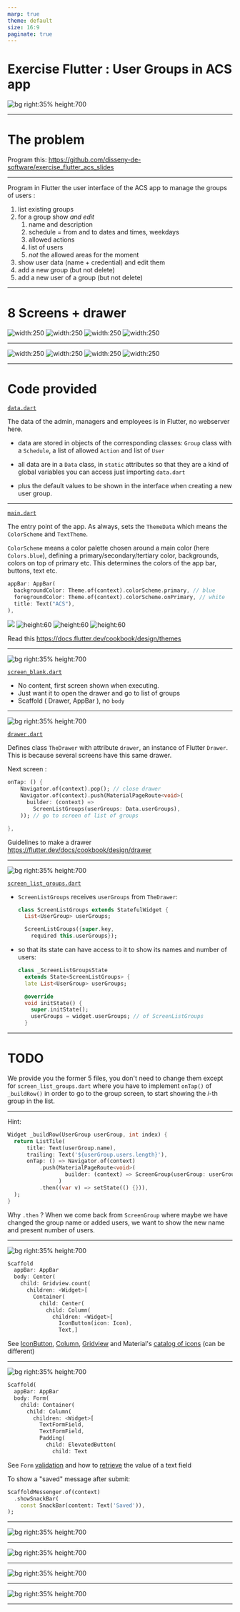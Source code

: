 ```yaml
---
marp: true
theme: default
size: 16:9
paginate: true
---
```


Exercise Flutter : 
User Groups in ACS app
===

![bg right:35% height:700](group.png)

---

The problem
===

Program this: https://github.com/disseny-de-software/exercise_flutter_acs_slides

---

Program in Flutter the user interface of the ACS app to manage the groups of users :

1. list existing groups
1. for a group show *and edit*
    1. name and description
    1. schedule = from and to dates and times, weekdays
    1. allowed actions
    1. list of users
    1. *not* the allowed areas for the moment
1. show user data (name + credential) and edit them
1. add a new group (but not delete)
1. add a new user of a group (but not delete)

---

8 Screens + drawer
===

![width:250](drawer.png)  ![width:250](list_user_groups.png) ![width:250](group.png) ![width:250](info.png)

---

![width:250](schedule.png)  ![width:250](actions.png) ![width:250](list_users.png) ![width:250](user.png)

---

Code provided
===

[``data.dart``](https://github.com/disseny-de-software/exercise_flutter_acs/src/data.dart)
 
The data of the admin, managers and employees is in Flutter, no webserver here.

- data are stored in objects of the corresponding classes: ``Group`` class with a ``Schedule``, a list of allowed ``Action`` and list of ``User``


- all data are in a ``Data`` class, in ``static`` attributes so that they are a kind of global variables you can access just importing ``data.dart``

- plus the default values to be shown in the interface when creating a new user group.

---

[``main.dart``](https://github.com/disseny-de-software/exercise_flutter_acs/src/main.dart)

The entry point of the app. As always, sets the ``ThemeData`` which means the ``ColorScheme`` and ``TextTheme``.

``ColorScheme`` means a color palette chosen around a main color (here ``Colors.blue``), defining a primary/secondary/tertiary color, backgrounds, colors on top of primary etc. This determines the colors of the app bar, buttons, text etc.

```dart
appBar: AppBar(
  backgroundColor: Theme.of(context).colorScheme.primary, // blue
  foregroundColor: Theme.of(context).colorScheme.onPrimary, // white
  title: Text("ACS"),
),
```

![](appbar.png) ![height:60](button.png) ![height:60](icon.png) ![height:60](fab.png) 

Read this https://docs.flutter.dev/cookbook/design/themes

---

![bg right:35% height:700](blank.png)

[``screen_blank.dart``](https://github.com/disseny-de-software/exercise_flutter_acs/src/screen_blank.dart)

- No content, first screen shown when executing.
- Just want it to open the drawer and go to list of groups
- Scaffold ( Drawer, AppBar ), no ``body``

 
---

![bg right:35% height:700](drawer.png)

[``drawer.dart``](https://github.com/disseny-de-software/exercise_flutter_acs/src/screen_blank.dart)

Defines class ``TheDrawer`` with attribute ``drawer``,  an instance of Flutter ``Drawer``. This is because several screens have this same drawer.

Next screen :
```dart
onTap: () {
    Navigator.of(context).pop(); // close drawer
    Navigator.of(context).push(MaterialPageRoute<void>(
      builder: (context) => 
        ScreenListGroups(userGroups: Data.userGroups),
    )); // go to screen of list of groups

},
```
 
Guidelines to make a drawer https://flutter.dev/docs/cookbook/design/drawer

---

![bg right:35% height:700](list_user_groups.png)


[``screen_list_groups.dart``](https://github.com/disseny-de-software/exercise_flutter_acs/src/screen_list_groups.dart)

- ``ScreenListGroups`` receives ``userGroups`` from ``TheDrawer``:
  ```dart
  class ScreenListGroups extends StatefulWidget {
    List<UserGroup> userGroups;

    ScreenListGroups({super.key, 
      required this.userGroups});
  ```
  
- so that its state can have access to it to show its names and number of users:
  ```dart
  class _ScreenListGroupsState 
    extends State<ScreenListGroups> {
    late List<UserGroup> userGroups;

    @override
    void initState() {
      super.initState();
      userGroups = widget.userGroups; // of ScreenListGroups
    }
  ```


---

TODO
===

We provide you the former 5 files, you don't need to change them except for ``screen_list_groups.dart`` where you have to implement ``onTap()`` of ``_buildRow()`` in order to go to the group screen, to start showing the $i$-th group in the list.

---

Hint:

```dart
Widget _buildRow(UserGroup userGroup, int index) {
  return ListTile(
      title: Text(userGroup.name),
      trailing: Text('${userGroup.users.length}'),
      onTap: () => Navigator.of(context)
          .push(MaterialPageRoute<void>(
                  builder: (context) => ScreenGroup(userGroup: userGroup)),
                )
          .then((var v) => setState(() {})),
  );
}
```

Why ``.then`` ? When we come back from ``ScreenGroup`` where maybe we have changed the group name or added users, we want to show the new name and present number of users.


---

![bg right:35% height:700](group.png)

```dart
Scaffold
  appBar: AppBar
  body: Center(
    child: Gridview.count(
      children: <Widget>[
        Container(
          child: Center(
            child: Column(
              children: <Widget>[
                IconButton(icon: Icon),
                Text,]
```

See [IconButton](https://api.flutter.dev/flutter/material/IconButton-class.html), [Column](https://api.flutter.dev/flutter/widgets/Column-class.html), [Gridview](https://api.flutter.dev/flutter/material/Card-class.html) and Material's [catalog of icons](https://material.io/resources/icons) (can be different)

---

![bg right:35% height:700](info.png)

```dart
Scaffold(
  appBar: AppBar
  body: Form(
    child: Container(
      child: Column(
        children: <Widget>[
          TextFormField,
          TextFormField,
          Padding(
            child: ElevatedButton(
              child: Text
```

See ``Form`` [validation](https://docs.flutter.dev/cookbook/forms/validation) and how to [retrieve](https://docs.flutter.dev/cookbook/forms/retrieve-input) the value of a text field

To show a "saved" message after submit:

```dart
ScaffoldMessenger.of(context)
  .showSnackBar(
    const SnackBar(content: Text('Saved')),
);
```

---

![bg right:35% height:700](schedule.png)

---

![bg right:35% height:700](actions.png)

---

![bg right:35% height:700](list_users.png)

---

![bg right:35% height:700](user.png)

---